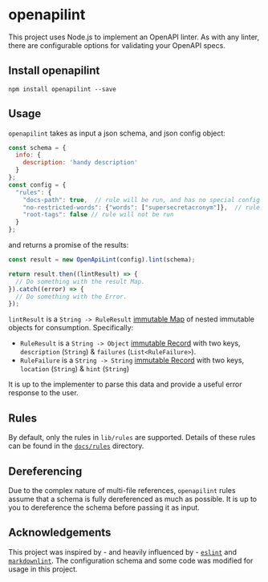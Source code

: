 # openapilint

This project uses Node.js to implement an OpenAPI linter.  As with any linter, there are configurable options for validating your OpenAPI specs.

## Install openapilint

```
npm install openapilint --save
```


## Usage

`openapilint` takes as input a json schema, and json config object:

```js
const schema = {
  info: {
    description: 'handy description'
  }
};
const config = {
  "rules": {
    "docs-path": true,  // rule will be run, and has no special config
    "no-restricted-words": {"words": ["supersecretacronym"]},  // rule will be run with the specified config
    "root-tags": false // rule will not be run
  }
};

```

and returns a promise of the results:

```js
const result = new OpenApiLint(config).lint(schema);

return result.then((lintResult) => {
  // Do something with the result Map.
}).catch((error) => {
  // Do something with the Error.
});
```

`lintResult` is a `String -> RuleResult` [immutable Map](http://facebook.github.io/immutable-js/docs/#/Map) of nested immutable objects for consumption.  Specifically:

* `RuleResult` is a `String -> Object` [immutable Record](http://facebook.github.io/immutable-js/docs/#/Record) with two keys, `description` (`String`) & `failures` (`List<RuleFailure>`).
* `RuleFailure` is a `String -> String` [immutable Record](http://facebook.github.io/immutable-js/docs/#/Record) with two keys, `location` (`String`) & `hint` (`String`)

It is up to the implementer to parse this data and provide a useful error response to the user.

## Rules

By default, only the rules in `lib/rules` are supported.  Details of these rules can be found in the [`docs/rules`](docs/rules) directory.

## Dereferencing

Due to the complex nature of multi-file references, `openapilint` rules assume that a schema is fully dereferenced as much as possible. It is up to you to dereference the schema before passing it as input.

## Acknowledgements

This project was inspired by - and heavily influenced by - [`eslint`](https://github.com/eslint/eslint/) and [`markdownlint`](https://github.com/DavidAnson/markdownlint).  The configuration schema and some code was modified for usage in this project.
